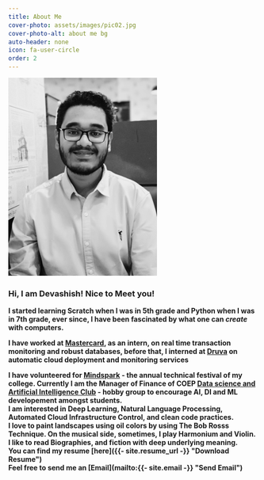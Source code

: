 ```yaml
---
title: About Me
cover-photo: assets/images/pic02.jpg
cover-photo-alt: about me bg
auto-header: none
icon: fa-user-circle
order: 2
---
```

![My photo](./assets/images/DevashishX.png "My Photo")

### **Hi, I am Devashish! Nice to Meet you!**

**I started learning Scratch when I was in 5th grade and Python when I was in 7th grade, ever since, I have been fascinated by what one can <i>create</i> with computers.**  

**I have worked at [Mastercard](https://www.mastercard.us/en-us.html "mastercard"), as an intern, on real time transaction monitoring and robust databases, before that, I interned at [Druva](https://www.druva.com/ "druva") on automatic cloud deployment and monitoring services**   

**I have volunteered for [Mindspark](http://www.mind-spark.org/) - the annual technical festival of my college. Currently I am the Manager of Finance of COEP [Data science and Artificial Intelligence Club](https://www.coep.org.in/dsai/ "DSAI") - hobby group to encourage AI, Dl and ML developement amongst students.**   
**I am interested in Deep Learning, Natural Language Processing, Automated Cloud Infrastructure Control, and clean code practices.**   
**I love to paint landscapes using oil colors by using The Bob Rosss Technique. On the musical side, sometimes, I play Harmonium and Violin. I like to read Biographies, and fiction with deep underlying meaning.**   
**You can find my resume [here]({{- site.resume_url -}} "Download Resume")**   
**Feel free to send me an [Email](mailto:{{- site.email -}} "Send Email")**